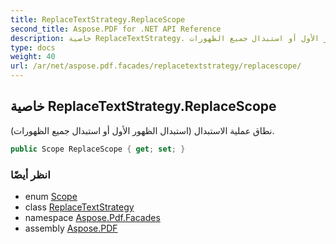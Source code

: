 ```yaml
---
title: ReplaceTextStrategy.ReplaceScope
second_title: Aspose.PDF for .NET API Reference
description: خاصية ReplaceTextStrategy. نطاق عملية الاستبدال استبدال الظهور الأول أو استبدال جميع الظهورات
type: docs
weight: 40
url: /ar/net/aspose.pdf.facades/replacetextstrategy/replacescope/
---
```

## خاصية ReplaceTextStrategy.ReplaceScope

نطاق عملية الاستبدال (استبدال الظهور الأول أو استبدال جميع الظهورات).

```csharp
public Scope ReplaceScope { get; set; }
```

### انظر أيضًا

* enum [Scope](../../replacetextstrategy.scope/)
* class [ReplaceTextStrategy](../)
* namespace [Aspose.Pdf.Facades](../../../aspose.pdf.facades/)
* assembly [Aspose.PDF](../../../)